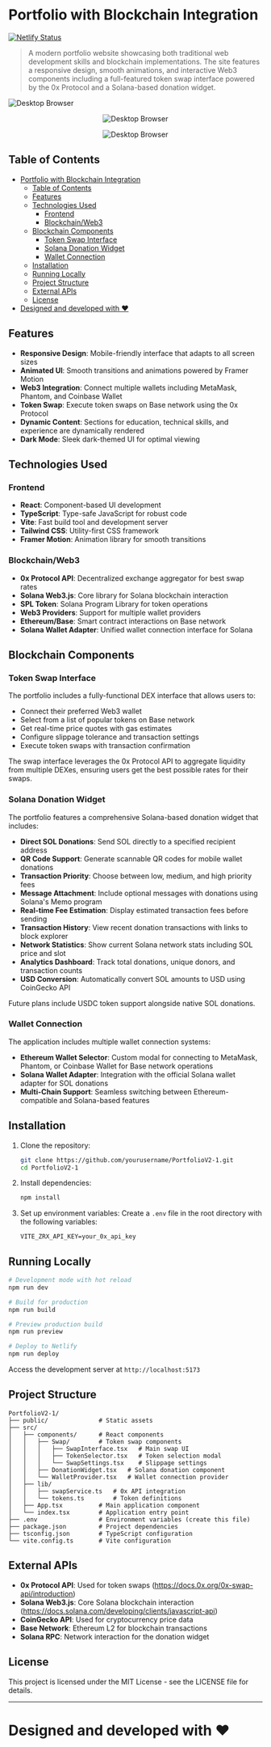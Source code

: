 
# Portfolio with Blockchain Integration

[![Netlify Status](https://api.netlify.com/api/v1/badges/73d5f701-8479-41d2-90a2-78a5976fbf38/deploy-status)](https://app.netlify.com/sites/stephan-volynets/deploys)

> A modern portfolio website showcasing both traditional web development skills and blockchain implementations. The site features a responsive design, smooth animations, and interactive Web3 components including a full-featured token swap interface powered by the 0x Protocol and a Solana-based donation widget.


<p>
   <img src="https://github.com/user-attachments/assets/d98bc0c5-108a-422c-9674-a9e0ad203038" alt="Desktop Browser" style="width:100% height="700">
        <br>

</p>

 <p align="center">
    <img src="https://github.com/user-attachments/assets/0b221bdd-a46d-4926-b429-f29e12a51fe1" alt="Desktop Browser"  style="width:100% height="700">
     
 </p>


 <p align="center">
    <img src="https://github.com/user-attachments/assets/853661c2-9dd6-4ffb-b26b-70d431f01913" alt="Desktop Browser"  style="width:100% height="700">
     
 </p>

## Table of Contents

- [Portfolio with Blockchain Integration](#portfolio-with-blockchain-integration)
  - [Table of Contents](#table-of-contents)
  - [Features](#features)
  - [Technologies Used](#technologies-used)
    - [Frontend](#frontend)
    - [Blockchain/Web3](#blockchainweb3)
  - [Blockchain Components](#blockchain-components)
    - [Token Swap Interface](#token-swap-interface)
    - [Solana Donation Widget](#solana-donation-widget)
    - [Wallet Connection](#wallet-connection)
  - [Installation](#installation)
  - [Running Locally](#running-locally)
  - [Project Structure](#project-structure)
  - [External APIs](#external-apis)
  - [License](#license)
- [Designed and developed with ❤️](#designed-and-developed-with-️)

## Features

- **Responsive Design**: Mobile-friendly interface that adapts to all screen sizes
- **Animated UI**: Smooth transitions and animations powered by Framer Motion
- **Web3 Integration**: Connect multiple wallets including MetaMask, Phantom, and Coinbase Wallet
- **Token Swap**: Execute token swaps on Base network using the 0x Protocol
- **Dynamic Content**: Sections for education, technical skills, and experience are dynamically rendered
- **Dark Mode**: Sleek dark-themed UI for optimal viewing

## Technologies Used

### Frontend
- **React**: Component-based UI development
- **TypeScript**: Type-safe JavaScript for robust code
- **Vite**: Fast build tool and development server
- **Tailwind CSS**: Utility-first CSS framework
- **Framer Motion**: Animation library for smooth transitions

### Blockchain/Web3
- **0x Protocol API**: Decentralized exchange aggregator for best swap rates
- **Solana Web3.js**: Core library for Solana blockchain interaction
- **SPL Token**: Solana Program Library for token operations
- **Web3 Providers**: Support for multiple wallet providers
- **Ethereum/Base**: Smart contract interactions on Base network
- **Solana Wallet Adapter**: Unified wallet connection interface for Solana

## Blockchain Components

### Token Swap Interface

The portfolio includes a fully-functional DEX interface that allows users to:

- Connect their preferred Web3 wallet
- Select from a list of popular tokens on Base network
- Get real-time price quotes with gas estimates
- Configure slippage tolerance and transaction settings
- Execute token swaps with transaction confirmation

The swap interface leverages the 0x Protocol API to aggregate liquidity from multiple DEXes, ensuring users get the best possible rates for their swaps.

### Solana Donation Widget

The portfolio features a comprehensive Solana-based donation widget that includes:

- **Direct SOL Donations**: Send SOL directly to a specified recipient address
- **QR Code Support**: Generate scannable QR codes for mobile wallet donations
- **Transaction Priority**: Choose between low, medium, and high priority fees
- **Message Attachment**: Include optional messages with donations using Solana's Memo program
- **Real-time Fee Estimation**: Display estimated transaction fees before sending
- **Transaction History**: View recent donation transactions with links to block explorer
- **Network Statistics**: Show current Solana network stats including SOL price and slot
- **Analytics Dashboard**: Track total donations, unique donors, and transaction counts
- **USD Conversion**: Automatically convert SOL amounts to USD using CoinGecko API

Future plans include USDC token support alongside native SOL donations.

### Wallet Connection

The application includes multiple wallet connection systems:

- **Ethereum Wallet Selector**: Custom modal for connecting to MetaMask, Phantom, or Coinbase Wallet for Base network operations
- **Solana Wallet Adapter**: Integration with the official Solana wallet adapter for SOL donations
- **Multi-Chain Support**: Seamless switching between Ethereum-compatible and Solana-based features

## Installation

1. Clone the repository:
   ```bash
   git clone https://github.com/yourusername/PortfolioV2-1.git
   cd PortfolioV2-1
   ```

2. Install dependencies:
   ```bash
   npm install
   ```

3. Set up environment variables:
   Create a `.env` file in the root directory with the following variables:
   ```
   VITE_ZRX_API_KEY=your_0x_api_key
   ```

## Running Locally

```bash
# Development mode with hot reload
npm run dev

# Build for production
npm run build

# Preview production build
npm run preview

# Deploy to Netlify
npm run deploy
```

Access the development server at `http://localhost:5173`

## Project Structure


```
PortfolioV2-1/
├── public/              # Static assets
├── src/
│   ├── components/      # React components
│   │   ├── Swap/        # Token swap components
│   │   │   ├── SwapInterface.tsx   # Main swap UI
│   │   │   ├── TokenSelector.tsx   # Token selection modal
│   │   │   └── SwapSettings.tsx    # Slippage settings
│   │   ├── DonationWidget.tsx   # Solana donation component
│   │   └── WalletProvider.tsx   # Wallet connection provider
│   ├── lib/
│   │   ├── swapService.ts   # 0x API integration
│   │   └── tokens.ts        # Token definitions
│   ├── App.tsx          # Main application component
│   └── index.tsx        # Application entry point
├── .env                 # Environment variables (create this file)
├── package.json         # Project dependencies
├── tsconfig.json        # TypeScript configuration
└── vite.config.ts       # Vite configuration
```

## External APIs

- **0x Protocol API**: Used for token swaps (https://docs.0x.org/0x-swap-api/introduction)
- **Solana Web3.js**: Core Solana blockchain interaction (https://docs.solana.com/developing/clients/javascript-api)
- **CoinGecko API**: Used for cryptocurrency price data
- **Base Network**: Ethereum L2 for blockchain transactions
- **Solana RPC**: Network interaction for the donation widget

## License

This project is licensed under the MIT License - see the LICENSE file for details.

---

# Designed and developed with ❤️

